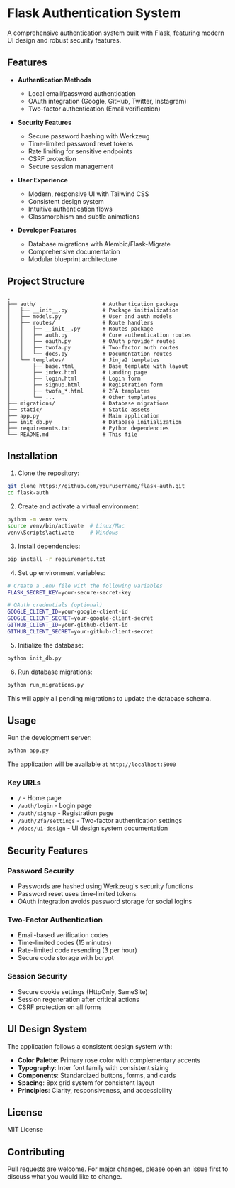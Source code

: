 # Flask Authentication System

A comprehensive authentication system built with Flask, featuring modern UI design and robust security features.

## Features

- **Authentication Methods**

  - Local email/password authentication
  - OAuth integration (Google, GitHub, Twitter, Instagram)
  - Two-factor authentication (Email verification)

- **Security Features**

  - Secure password hashing with Werkzeug
  - Time-limited password reset tokens
  - Rate limiting for sensitive endpoints
  - CSRF protection
  - Secure session management

- **User Experience**

  - Modern, responsive UI with Tailwind CSS
  - Consistent design system
  - Intuitive authentication flows
  - Glassmorphism and subtle animations

- **Developer Features**
  - Database migrations with Alembic/Flask-Migrate
  - Comprehensive documentation
  - Modular blueprint architecture

## Project Structure

```
.
├── auth/                     # Authentication package
│   ├── __init__.py           # Package initialization
│   ├── models.py             # User and auth models
│   ├── routes/               # Route handlers
│   │   ├── __init__.py       # Routes package
│   │   ├── auth.py           # Core authentication routes
│   │   ├── oauth.py          # OAuth provider routes
│   │   ├── twofa.py          # Two-factor auth routes
│   │   └── docs.py           # Documentation routes
│   └── templates/            # Jinja2 templates
│       ├── base.html         # Base template with layout
│       ├── index.html        # Landing page
│       ├── login.html        # Login form
│       ├── signup.html       # Registration form
│       ├── twofa_*.html      # 2FA templates
│       └── ...               # Other templates
├── migrations/               # Database migrations
├── static/                   # Static assets
├── app.py                    # Main application
├── init_db.py                # Database initialization
├── requirements.txt          # Python dependencies
└── README.md                 # This file
```

## Installation

1. Clone the repository:

```bash
git clone https://github.com/yourusername/flask-auth.git
cd flask-auth
```

2. Create and activate a virtual environment:

```bash
python -m venv venv
source venv/bin/activate  # Linux/Mac
venv\Scripts\activate     # Windows
```

3. Install dependencies:

```bash
pip install -r requirements.txt
```

4. Set up environment variables:

```bash
# Create a .env file with the following variables
FLASK_SECRET_KEY=your-secure-secret-key

# OAuth credentials (optional)
GOOGLE_CLIENT_ID=your-google-client-id
GOOGLE_CLIENT_SECRET=your-google-client-secret
GITHUB_CLIENT_ID=your-github-client-id
GITHUB_CLIENT_SECRET=your-github-client-secret
```

5. Initialize the database:

```bash
python init_db.py
```

6. Run database migrations:

```bash
python run_migrations.py
```

This will apply all pending migrations to update the database schema.

## Usage

Run the development server:

```bash
python app.py
```

The application will be available at `http://localhost:5000`

### Key URLs

- `/` - Home page
- `/auth/login` - Login page
- `/auth/signup` - Registration page
- `/auth/2fa/settings` - Two-factor authentication settings
- `/docs/ui-design` - UI design system documentation

## Security Features

### Password Security

- Passwords are hashed using Werkzeug's security functions
- Password reset uses time-limited tokens
- OAuth integration avoids password storage for social logins

### Two-Factor Authentication

- Email-based verification codes
- Time-limited codes (15 minutes)
- Rate-limited code resending (3 per hour)
- Secure code storage with bcrypt

### Session Security

- Secure cookie settings (HttpOnly, SameSite)
- Session regeneration after critical actions
- CSRF protection on all forms

## UI Design System

The application follows a consistent design system with:

- **Color Palette**: Primary rose color with complementary accents
- **Typography**: Inter font family with consistent sizing
- **Components**: Standardized buttons, forms, and cards
- **Spacing**: 8px grid system for consistent layout
- **Principles**: Clarity, responsiveness, and accessibility

## License

MIT License

## Contributing

Pull requests are welcome. For major changes, please open an issue first to discuss what you would like to change.
